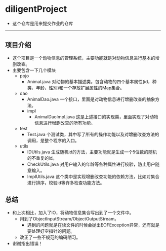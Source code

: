 # diligentProject
- 这个仓库是用来提交作业的仓库
---
## 项目介绍
- 这个项目是一个动物信息的管理系统，主要功能就是对动物信息进行基本的增删改查。
- 主要包含一下几个模块
  - pojo
    - Animal.java 对动物的基本描述类，包含动物的四个基本属性(id，种类，年龄，性别)和一个存放扩展属性的Map集合。
  - dao
    - AnimalDao.java 一个接口，里面是对动物信息进行增删改查的抽象方法。
    - impl
      - AnimalDaoImpl.java 这是上述接口的实现类，里面实现了对动物信息进行增删改查的所有功能。
  - test
    - Test.java  个测试类，其中写了所有的操作功能以及对增删改查方法的调用，是整个程序的入口。
  - utils
    - IDUtils.java 生成随机id的方法，主要功能就是生成一个5位数的随机的不重复的id。
    - CheckUtils.java 对用户输入的年龄等各种属性进行校验，防止用户随意输入。
    - ImplUtils.java 这个类中是实现增删改查功能的依赖方法，比如对集合进行排序，校验id等许多检查功能方法。
## 总结
- 和上次相比，加入了IO，将动物信息集合写出到了一个文件中。
  - 用到了ObjectInputStream/ObjectOutputStream。
    - 遇到的问题就是在读文件的时候会抛出EOFException异常，还有就是要处理好空指针的问题。
  - 改正了一些不规范的编码陋习。
- 谢谢指出错误！
